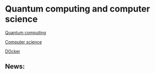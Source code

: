 # Quantum computing and computer science

[Quantum computing](./quantum_computing.md)

[Computer science](./computer_science.md)

[DOcker](./Docker/Docker1.md)


## News:
